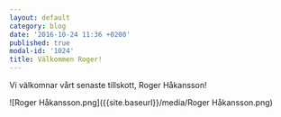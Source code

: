 ```yaml
---
layout: default
category: blog
date: '2016-10-24 11:36 +0200'
published: true
modal-id: '1024'
title: Välkommen Roger!
---
```

Vi välkomnar vårt senaste tillskott, Roger Håkansson! 

![Roger Håkansson.png]({{site.baseurl}}/media/Roger Håkansson.png)

